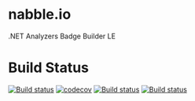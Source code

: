 # nabble.io
.NET Analyzers Badge Builder LE

# Build Status
[![Build status](https://ci.appveyor.com/api/projects/status/pk9k5ar6ykovopg2/branch/development?svg=true)](https://ci.appveyor.com/project/Dresel/nabble-io/branch/development)
[![codecov](https://codecov.io/gh/SpatialFocus/nabble.io/branch/development/graph/badge.svg)](https://codecov.io/gh/SpatialFocus/nabble.io)
[![Build status](https://nabble.io/api/v1/AppVeyor/dresel/nabble-io/development/StyleCop)](https://nabble.io) [![Build status](https://nabble.io/api/v1/AppVeyor/dresel/nabble-io/development/FxCop)](https://nabble.io)
